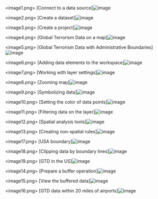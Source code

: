 
<image1.png> [Connect to a data source]![image](https://github.com/nicktoscano/tutorials/blob/main/assets/Exploring%20Spatial%20Studio/image1.png)

<image2.png> [Create a dataset]![image](https://github.com/nicktoscano/tutorials/blob/main/assets/Exploring%20Spatial%20Studio/image2.png)

<image3.png> [Create a project]![image](https://github.com/nicktoscano/tutorials/blob/main/assets/Exploring%20Spatial%20Studio/image3.png)

<image4.png> [Global Terrorism Data on a map]![image](https://github.com/nicktoscano/tutorials/blob/main/assets/Exploring%20Spatial%20Studio/image4.png)

<image5.png> [Global Terrorism Data with Administrative Boundaries]
![image](https://github.com/nicktoscano/tutorials/blob/main/assets/Exploring%20Spatial%20Studio/image5.png)

<image6.png> [Adding data elements to the workspace]![image](https://github.com/nicktoscano/tutorials/blob/main/assets/Exploring%20Spatial%20Studio/image6.png)

<image7.png> [Working with layer settings]![image](https://github.com/nicktoscano/tutorials/blob/main/assets/Exploring%20Spatial%20Studio/image7.png)

<image8.png> [Zooming map]![image](https://github.com/nicktoscano/tutorials/blob/main/assets/Exploring%20Spatial%20Studio/image8.png)

<image9.png> [Symbolizing data]![image](https://github.com/nicktoscano/tutorials/blob/main/assets/Exploring%20Spatial%20Studio/image9.png)

<image10.png> [Setting the color of data points]![image](https://github.com/nicktoscano/tutorials/blob/main/assets/Exploring%20Spatial%20Studio/image10.png)

<image11.png> [Filtering data on the layer]![image](https://github.com/nicktoscano/tutorials/blob/main/assets/Exploring%20Spatial%20Studio/image11.png)

<image12.png> [Spatial analysis tools]![image](https://github.com/nicktoscano/tutorials/blob/main/assets/Exploring%20Spatial%20Studio/image12.png)

<image13.png> [Creating non-spatial rules]![image](https://github.com/nicktoscano/tutorials/blob/main/assets/Exploring%20Spatial%20Studio/image13.png)

<image17.png> [USA boundary]![image](https://github.com/nicktoscano/tutorials/blob/main/assets/Exploring%20Spatial%20Studio/image17.png)

<image18.png> [Clipping data by boundary lines]![image](https://github.com/nicktoscano/tutorials/blob/main/assets/Exploring%20Spatial%20Studio/image18.png)

<image19.png> [GTD in the US]![image](https://github.com/nicktoscano/tutorials/blob/main/assets/Exploring%20Spatial%20Studio/image19.png)

<image14.png> [Prepare a buffer operation]![image](https://github.com/nicktoscano/tutorials/blob/main/assets/Exploring%20Spatial%20Studio/image14.png)

<image15.png> [View the buffered data]![image](https://github.com/nicktoscano/tutorials/blob/main/assets/Exploring%20Spatial%20Studio/image15.png)

<image16.png> [GTD data within 20 miles of airports]![image](https://github.com/nicktoscano/tutorials/blob/main/assets/Exploring%20Spatial%20Studio/image16.png)



